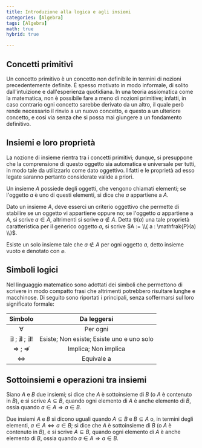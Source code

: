 ```yaml
---
title: Introduzione alla logica e agli insiemi
categories: [Algebra]
tags: [Algebra]
math: true
hybrid: true

---
```

## Concetti primitivi

Un concetto primitivo è un concetto non definibile in termini di nozioni precedentemente definite. È spesso motivato in modo informale, di solito dall'intuizione e dall'esperienza quotidiana. In una teoria assiomatica come la matematica, non è possibile fare a meno di nozioni primitive; infatti, in caso contrario ogni concetto sarebbe derivato da un altro, il quale però rende necessario il rinvio a un nuovo concetto, e questo a un ulteriore concetto, e cosi via senza che si possa mai giungere a un fondamento definitivo.



## Insiemi e loro proprietà

La nozione di insieme rientra tra i concetti primitivi; dunque, si presuppone che la comprensione di questo oggetto sia automatica e universale per tutti, in modo tale da utilizzarlo come dato oggettivo. I fatti e le proprietà ad esso legate saranno pertanto considerate valide a priori.

Un insieme $A$ possiede degli oggetti, che vengono chiamati elementi; se l'oggetto $a$ è uno di questi elementi, si dice che $a$ appartiene a $A$.

Dato un insieme $A$, deve esserci un criterio oggettivo che permette di stabilire se un oggetto vi appartiene oppure no; se l'oggetto $a$ appartiene a $A$, si scrive $a \in A$, altrimenti si scrive $a \notin A$. Detta $\mathfrak{P}(a)$ una tale proprietà caratteristica per il generico oggetto $a$, si scrive $A := \\{ a : \mathfrak{P}(a) \\}$.

Esiste un solo insieme tale che $a \notin A$ per ogni oggetto $a$, detto insieme vuoto e denotato con $\varnothing$.

## Simboli logici

Nel linguaggio matematico sono adottati dei simboli che permettono di scrivere in modo compatto frasi che altrimenti potrebbero risultare lunghe e macchinose. Di seguito sono riportati i principali, senza soffermarsi sul loro significato formale:

| Simbolo | Da leggersi |
|:-------:|:-----------:|
|$\forall$| Per ogni    |
|$\exists$ ; $\nexists$ ; $\exists !$| Esiste; Non esiste; Esiste uno e uno solo|
|$\Rightarrow$ ; $\not \Rightarrow$| Implica; Non implica |
|$\Leftrightarrow$      | Equivale a |

## Sottoinsiemi e operazioni tra insiemi

Siano $A$ e $B$ due insiemi; si dice che $A$ è sottoinsieme di $B$ (o $A$ è contenuto in $B$), e si scrive $A\subseteq B$, quando ogni elemento di $A$ è anche elemento di $B$, ossia quando $a\in A \Rightarrow a\in B$.

Due insiemi $A$ e $B$ si dicono uguali quando $A\subseteq B$ e $B \subseteq A$ o, in termini degli elementi, $a\in A \Leftrightarrow a \in B$; si dice che $A$ è sottoinsieme di $B$ (o $A$ è contenuto in $B$), e si scrive $A\subseteq B$, quando ogni elemento di $A$ è anche elemento di $B$, ossia quando $a\in A \Rightarrow a\in B$.